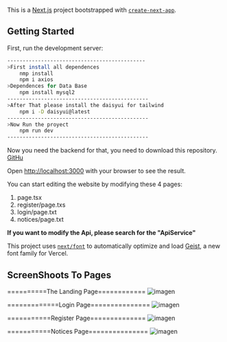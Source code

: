 This is a [Next.js](https://nextjs.org) project bootstrapped with [`create-next-app`](https://nextjs.org/docs/app/api-reference/cli/create-next-app).

## Getting Started

First, run the development server:

```bash
---------------------------------------------
>First install all dependences
    nmp install
    npm i axios
>Dependences for Data Base
    npm install mysql2
----------------------------------------------
>After That please install the daisyui for tailwind
    npm i -D daisyui@latest
----------------------------------------------
>Now Run the proyect
    npm run dev
----------------------------------------------
```
Now you need the backend for that, you need to download this repository.
[GitHu](https://github.com/JoseMi317/Backend-for-news-page)

Open [http://localhost:3000](http://localhost:3000) with your browser to see the result.

You can start editing the website by modifying these 4 pages:
1. page.tsx
2. register/page.txs
3. login/page.txt
4. notices/page.txt
   
**If you want to modify the Api, please search for the "ApiService"**


This project uses [`next/font`](https://nextjs.org/docs/app/building-your-application/optimizing/fonts) to automatically optimize and load [Geist](https://vercel.com/font), a new font family for Vercel.

## ScreenShoots To Pages

==========The Landing Page============
![imagen](https://github.com/user-attachments/assets/e2480171-d8d3-4dd9-b91c-8b0196d8b156)

=============Login Page===============
![imagen](https://github.com/user-attachments/assets/7e55b30e-794a-4a2f-b489-37ccfde008db)

===========Register Page==============
![imagen](https://github.com/user-attachments/assets/af05a907-a451-4f84-bd12-9c02df0e0f0b)

===========Notices Page===============
![imagen](https://github.com/user-attachments/assets/b5e5c4cb-cf4b-4998-b60b-421e25db6dc3)
